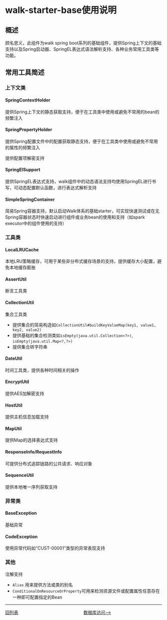 # walk-starter-base使用说明

## 概述

顾名思义，此组件为walk spring boot系列的基础组件，提供Spring上下文的基础支持以及Spring启动器、SpringEL表达式语法解析支持、各种业务常用工具类等功能。

## 常用工具简述

### 上下文类

#### SpringContextHolder

提供Spring上下文的静态获取支持，便于在工具类中使用或避免不常用的bean的频繁注入

#### SpringPropertyHolder

提供Spring配置文件中的配置获取静态支持，便于在工具类中使用或避免不常用的属性的频繁注入

提供配置项解密支持

#### SpringElSupport

提供SpringEL表达式支持，walk组件中的动态语法支持均使用SpringEL进行书写，可动态配置默认函数，进行表达式解析支持

#### SimpleSpringContainer

简易Spring容器支持，默认启动Walk体系的基础starter，可实现快速测试或在无Spring容器状态时快速启动进行组件或业务bean的使用和支持（如spark executor中的组件使用的支持）

### 工具类

#### LocalLRUCache

本地LRU策略缓存，可用于某些非分布式缓存场景的支持，提供缓存大小配置，避免本地缓存膨胀

#### AssertUtil

断言工具类

#### CollectionUtil

集合工具类

- 提供集合的简易构造如`CollectionUtil#buildKeyValueMap(key1, value1, key2, value2)`
- 提供基础的集合检测类如`isEmpty(java.util.Collection<?>)`, `isEmpty(java.util.Map<?,?>)`
- 提供集合转字符串

#### DateUtil

时间工具类，提供各种时间相关的操作

#### EncryptUtil

提供AES加解密支持

#### HostUtil

提供主机信息加载支持

#### MapUtil

提供Map的选择表达式支持

#### ResponseInfo/RequestInfo

可提供分布式追踪链路的公共请求、响应对象


#### SequenceUtil

提供本地唯一序列获取支持

### 异常类

#### BaseException

基础异常

#### CodeException

使用异常代码如“CUST-00001”类型的异常表现支持

### 其他

注解支持

- `Alias`  用来提供方法或类的别名 
- `ConditionalOnResourceOrProperty`可用来检测资源文件或配置属性任意存在一种即可配置指定的Bean



---
<div style="display: flex">
  <div style="display: flex;flex:1;align-items: center;">
    <a href="https://gaiyinaizhi.github.io/walk-spring-boot/index">回列表</a>
  </div>
  <div style="display: flex;flex:1;align-items: center;">
    <a href="https://gaiyinaizhi.github.io/walk-spring-boot/walk-ehdb">数据库访问--></a>
  </div>
</div>